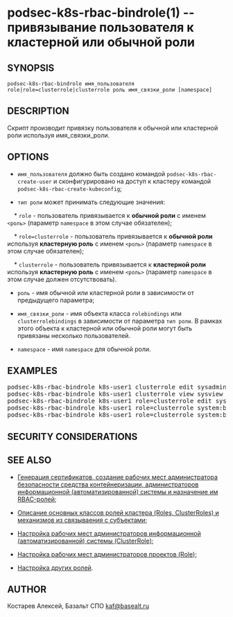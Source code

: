 podsec-k8s-rbac-bindrole(1) -- привязывание пользователя к кластерной или обычной роли
================================

## SYNOPSIS

`podsec-k8s-rbac-bindrole имя_пользователя role|role=clusterrole|clusterrole роль имя_связки_роли [namespace]`

## DESCRIPTION

Скрипт производит привязку пользователя к обычной или кластерной роли используя имя_связки_роли.

## OPTIONS

- `имя_пользователя` должно быть создано командой `podsec-k8s-rbac-create-user` и сконфигурировано на доступ к кластеру командой `podsec-k8s-rbac-create-kubeconfig`;

- `тип роли` может принимать следующие значения:

&nbsp;&nbsp;&nbsp;&nbsp;* `role` - пользователь привязывается к **обычной роли** с именем `<роль>` (параметр `namespace` в этом случае обязателен);

&nbsp;&nbsp;&nbsp;&nbsp;* `role=clusterrole` - пользователь привязывается к **обычной роли** используя **кластерную роль** с именем `<роль>` (параметр `namespace` в этом случае обязателен);

&nbsp;&nbsp;&nbsp;&nbsp;* `clusterrole` -  пользователь привязывается к **кластерной роли**  используя **кластерную роль** с именем `<роль>` (параметр `namespace` в этом случае должен отсутствовать).

- `роль` - имя обычной или кластерной роли в зависимости от предыдущего параметра;

- `имя_связки_роли` - имя объекта класса `rolebindings` или `clusterrolebindings` в зависимости от параметра `тип роли`. В рамках этого объекта к кластерной или обычной роли могут быть привязаны несколько пользователей.

- `namespace` - имя `namespace` для обычной роли.

## EXAMPLES

<pre>
podsec-k8s-rbac-bindrole k8s-user1 clusterrole edit sysadmin
podsec-k8s-rbac-bindrole k8s-user1 clusterrole view sysview
podsec-k8s-rbac-bindrole k8s-user1 role=clusterrole edit sysadmin default
podsec-k8s-rbac-bindrole k8s-user1 role=clusterrole system:basic-user basic-user default
podsec-k8s-rbac-bindrole k8s-user1 role=clusterrole system:basic-user basic-user smf
</pre>

## SECURITY CONSIDERATIONS

## SEE ALSO

- [Генерация сертификатов, создание рабочих мест администратора безопасности средства контейнеризации, администраторов информационной (автоматизированной) системы и назначение им RBAC-ролей](https://github.com/alt-cloud/podsec/blob/master/k8s/RBAC/addUser/README.md);

- [Описание основных классов ролей кластера (Roles, ClusterRoles) и механизмов из связываения с субъектами](https://github.com/alt-cloud/podsec/blob/master/k8s/RBAC/addUser/rolesDescribe.md);

- [Настройка рабочих мест администраторов информационной (автоматизированной) системы (ClusterRole)](https://github.com/alt-cloud/podsec/blob/master/k8s/RBAC/addUser/clusterroleBinding.md);

- [Настройка рабочих мест администраторов проектов (Role)](https://github.com/alt-cloud/podsec/blob/master/k8s/RBAC/addUser/clusterroleBinding.md);

- [Настройка других ролей](https://github.com/alt-cloud/podsec/blob/master/k8s/RBAC/addUser/clusterroleBinding.md).

## AUTHOR

Костарев Алексей, Базальт СПО
kaf@basealt.ru
